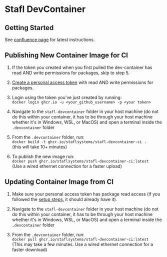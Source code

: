 # Stafl DevContainer

## Getting Started

See [confluence page](https://staflsystems.atlassian.net/wiki/spaces/EM/pages/196673537/Stafl+DevContainer) for latest instructions.

## Publishing New Container Image for CI

1. If the token you created when you first pulled the dev-container has read AND write permissions for packages, skip to step 5.

2. [Create a personal access token](https://docs.github.com/en/authentication/keeping-your-account-and-data-secure/creating-a-personal-access-token) with read AND write permissions for packages.

3. Login using the token you've just created by running:  
`docker login ghcr.io -u <your_github_username> -p <your token>`

4. Navigate to the `stafl-devcontainer` folder in your host machine (do not do this within your container, it has to be through your host machine whether it's in Windows, WSL, or MacOS) and open a terminal inside the `.devcontainer` folder

5. From the `.devcontainer` folder, run:  
`docker build -t ghcr.io/staflsystems/stafl-devcontainer-ci .`  
(this will take 10+ minutes)

6. To publish the new image run:  
`docker push ghcr.io/staflsystems/stafl-devcontainer-ci:latest`  
(Use a wired ethernet connection for a faster upload)

## Updating Container Image from CI

1. Make sure your personal access token has package read access (if you followed the [setup steps](https://staflsystems.atlassian.net/wiki/spaces/EM/pages/196673537/Stafl+DevContainer), it should already have it).

2. Navigate to the `stafl-devcontainer` folder in your host machine (do not do this within your container, it has to be through your host machine whether it's in Windows, WSL, or MacOS) and open a terminal inside the `.devcontainer` folder

3. From the `.devcontainer` folder, run:  
`docker pull ghcr.io/staflsystems/stafl-devcontainer-ci:latest`  
(This may take a few minutes. Use a wired ethernet connection for a faster download)

